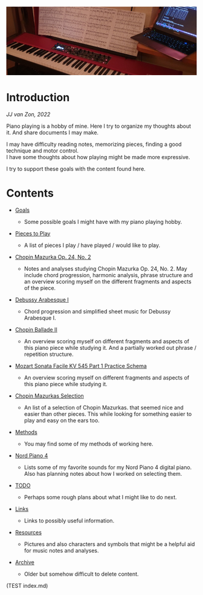 ![](resources/photo-jjs-piano-laptop-sheet-music-analysis-wide.jpg)

Introduction
============

*JJ van Zon, 2022*

Piano playing is a hobby of mine. Here I try to organize my thoughts about it. And share documents I may make.

I may have difficulty reading notes, memorizing pieces, finding a good technique and motor control.  
I have some thoughts about how playing might be made more expressive.  

I try to support these goals with the content found here.  

Contents
========

- [Goals](goals.md)

    - Some possible goals I might have with my piano playing hobby.

- [Pieces to Play](pieces-to-play.md)

    - A list of pieces I play / have played / would like to play.

- [Chopin Mazurka Op. 24, No. 2](chopin-mazurka-op-24-no-2)

    - Notes and analyses studying Chopin Mazurka Op. 24, No. 2. May include chord progression, harmonic analysis, phrase structure and an overview scoring myself on the different fragments and aspects of the piece.

- [Debussy Arabesque Ⅰ](debussy-arabesque-1)

    - Chord progression and simplified sheet music for Debussy Arabesque Ⅰ.

- [Chopin Ballade Ⅱ](chopin-ballade-2)

    - An overview scoring myself on different fragments and aspects of this piano piece while studying it. And a partially worked out phrase / repetition structure.

- [Mozart Sonata Facile KV 545 Part 1 Practice Schema](mozart-sonata-facile-part-1-practice-schema.md)

    - An overview scoring myself on different fragments and aspects of this piano piece while studying it.

- [Chopin Mazurkas Selection](chopin-mazurka-selection.md)

    - An list of a selection of Chopin Mazurkas. that seemed nice and easier than other pieces. This while looking for something easier to play and easy on the ears too.

- [Methods](methods)

    - You may find some of my methods of working here.

- [Nord Piano 4](nord-piano-4)

    - Lists some of my favorite sounds for my Nord Piano 4 digital piano. Also has planning notes about how I worked on selecting them.

- [TODO](todo.md)

    - Perhaps some rough plans about what I might like to do next.

- [Links](links.md)

    - Links to possibly useful information.

- [Resources](resources)

    - Pictures and also characters and symbols that might be a helpful aid for music notes and analyses.

- [Archive](archive)

    - Older but somehow difficult to delete content.

(TEST index.md)